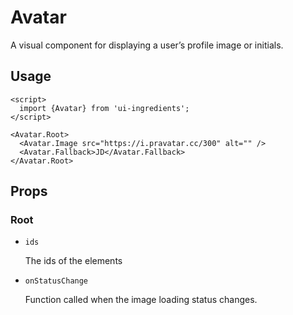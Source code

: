 # Avatar

A visual component for displaying a user’s profile image or initials.

## Usage

```svelte
<script>
  import {Avatar} from 'ui-ingredients';
</script>

<Avatar.Root>
  <Avatar.Image src="https://i.pravatar.cc/300" alt="" />
  <Avatar.Fallback>JD</Avatar.Fallback>
</Avatar.Root>
```

## Props

### Root

- `ids`

  The ids of the elements

- `onStatusChange`

  Function called when the image loading status changes.
